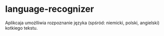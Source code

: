 # language-recognizer

Aplikcaja umożlliwia rozpoznanie języka (spśród: niemicki, polski, angielski) kotkiego tekstu.

